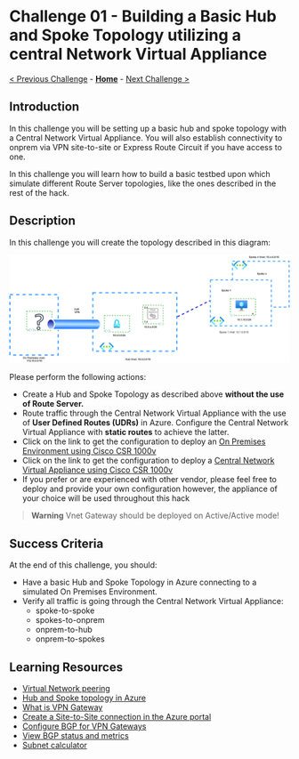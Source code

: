 # Challenge 01 - Building a Basic Hub and Spoke Topology utilizing a central Network Virtual Appliance

[< Previous Challenge](./Challenge-00.md) - **[Home](../README.md)** - [Next Challenge >](./Challenge-02.md)

## Introduction

In this challenge you will be setting up a basic hub and spoke topology with a Central Network Virtual Appliance. You will also establish connectivity to onprem via VPN site-to-site or Express Route Circuit if you have access to one.

In this challenge you will learn how to build a basic testbed upon which simulate different Route Server topologies, like the ones described in the rest of the hack. 

## Description

In this challenge you will create the topology described in this diagram:

![hubnspoke noARS](./Resources/media/azurerouteserver-challenge1.png)

Please perform the following actions:
- Create a Hub and Spoke Topology as described above **without the use of Route Server.**
- Route traffic through the Central Network Virtual Appliance with the use of **User Defined Routes (UDRs)** in Azure. Configure the Central Network Virtual Appliance with **static routes** to achieve the latter. 
- Click on the link to get the configuration to deploy an [On Premises Environment using Cisco CSR 1000v](./Resources/wthcsronprem.md)
- Click on the link to get the configuration to deploy a [Central Network Virtual Appliance using Cisco CSR 1000v](./Resources/centralnva.md)
- If you prefer or are experienced with other vendor, please feel free to deploy and provide your own configuration however, the appliance of your choice will be used throughout this hack
> **Warning**
> Vnet Gateway should be deployed on Active/Active mode!

## Success Criteria

At the end of this challenge, you should:

- Have a basic Hub and Spoke Topology in Azure connecting to a simulated On Premises Environment. 
- Verify all traffic is going through the Central Network Virtual Appliance:
  - spoke-to-spoke
  - spokes-to-onprem
  - onprem-to-hub
  - onprem-to-spokes


## Learning Resources

* [Virtual Network peering](https://docs.microsoft.com/azure/virtual-network/virtual-network-peering-overview)
* [Hub and Spoke topology in Azure](https://docs.microsoft.com/azure/architecture/reference-architectures/hybrid-networking/hub-spoke)
* [What is VPN Gateway](https://docs.microsoft.com/azure/vpn-gateway/vpn-gateway-about-vpngateways)
* [Create a Site-to-Site connection in the Azure portal](https://docs.microsoft.com/azure/vpn-gateway/vpn-gateway-howto-site-to-site-resource-manager-portal)
* [Configure BGP for VPN Gateways](https://docs.microsoft.com/azure/vpn-gateway/bgp-howto)
* [View BGP status and metrics](https://docs.microsoft.com/azure/vpn-gateway/bgp-diagnostics)
* [Subnet calculator](https://www.davidc.net/sites/default/subnets/subnets.html)


